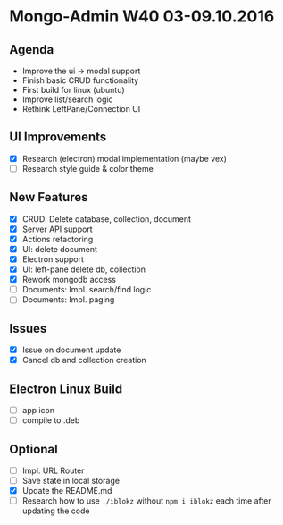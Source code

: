 
# Mongo-Admin W40 03-09.10.2016

## Agenda
- Improve the ui -> modal support
- Finish basic CRUD functionality
- First build for linux (ubuntu)
- Improve list/search logic
- Rethink LeftPane/Connection UI

## UI Improvements
- [x] Research (electron) modal implementation (maybe vex)
- [ ] Research style guide & color theme

## New Features
- [x] CRUD: Delete database, collection, document
 - [x] Server API support
 - [x] Actions refactoring
 - [x] UI: delete document
 - [x] Electron support
 - [x] UI: left-pane delete db, collection
- [x] Rework mongodb access
- [ ] Documents: Impl. search/find logic
- [ ] Documents: Impl. paging

## Issues
- [x] Issue on document update
- [x] Cancel db and collection creation

## Electron Linux Build
- [ ] app icon
- [ ] compile to .deb

## Optional
- [ ] Impl. URL Router
- [ ] Save state in local storage
- [x] Update the README.md
- [ ] Research how to use `./iblokz` without `npm i iblokz` each time after updating the code
